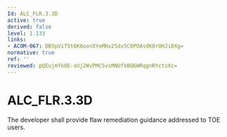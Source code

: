 ```yaml
---
Id: ALC_FLR.3.3D
active: true
derived: false
level: 1.133
links:
- ACOM-067: DBSpViT5t6K0oonXYeMHx2SdxSC0POAsdK8rUHJi8Xg=
normative: true
ref: ''
reviewed: pQEujmYk0E-aUj2WvPMC5vsMNUfkBQ6WRqgnRYctsXc=
---
```


# ALC_FLR.3.3D

The developer shall provide flaw remediation guidance addressed to TOE users.